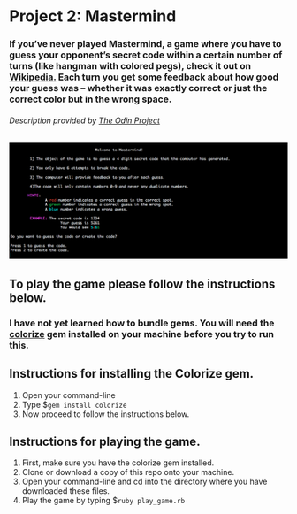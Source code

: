 # Project 2: Mastermind

### If you’ve never played Mastermind, a game where you have to guess your opponent’s secret code within a certain number of turns (like hangman with colored pegs), check it out on [Wikipedia.](https://en.wikipedia.org/wiki/Mastermind_(board_game)) Each turn you get some feedback about how good your guess was – whether it was exactly correct or just the correct color but in the wrong space.

###### Description provided by [The Odin Project](https://www.theodinproject.com/courses/ruby-programming/lessons/oop?ref=lnav#project-2-mastermind)

![alt text](https://github.com/BShowen/CL_mastermind/blob/master/screenshots/Intro.png "Introduction image")

## To play the game please follow the instructions below. 
### I have not yet learned how to bundle gems. You will need the [colorize](https://github.com/fazibear/colorize) gem installed on your machine before you try to run this. 

## Instructions for installing the Colorize gem. 
1. Open your command-line 
2. Type $`gem install colorize`
3. Now proceed to follow the instructions below. 

## Instructions for playing the game. 
1. First, make sure you have the colorize gem installed.
2. Clone or download a copy of this repo onto your machine. 
3. Open your command-line and cd into the directory where you have downloaded these files.
4. Play the game by typing $`ruby play_game.rb` 